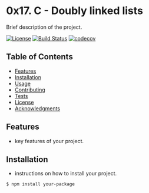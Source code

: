 # 0x17. C - Doubly linked lists

Brief description of the project.

[![License](https://img.shields.io/badge/license-MIT-blue.svg)](LICENSE)
[![Build Status](https://travis-ci.org/username/repo.svg?branch=master)](https://travis-ci.org/username/repo)
[![codecov](https://codecov.io/gh/username/repo/branch/master/graph/badge.svg)](https://codecov.io/gh/username/repo)

## Table of Contents
- [Features](#features)
- [Installation](#installation)
- [Usage](#usage)
- [Contributing](#contributing)
- [Tests](#tests)
- [License](#license)
- [Acknowledgments](#acknowledgments)

## Features

- key features of your project.

## Installation

- instructions on how to install your project.

```bash
$ npm install your-package

